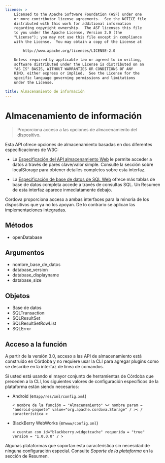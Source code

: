 ```yaml
---
license: >
    Licensed to the Apache Software Foundation (ASF) under one
    or more contributor license agreements.  See the NOTICE file
    distributed with this work for additional information
    regarding copyright ownership.  The ASF licenses this file
    to you under the Apache License, Version 2.0 (the
    "License"); you may not use this file except in compliance
    with the License.  You may obtain a copy of the License at

        http://www.apache.org/licenses/LICENSE-2.0

    Unless required by applicable law or agreed to in writing,
    software distributed under the License is distributed on an
    "AS IS" BASIS, WITHOUT WARRANTIES OR CONDITIONS OF ANY
    KIND, either express or implied.  See the License for the
    specific language governing permissions and limitations
    under the License.

title: Almacenamiento de información
---
```


# Almacenamiento de información

> Proporciona acceso a las opciones de almacenamiento del dispositivo.

Esta API ofrece opciones de almacenamiento basadas en dos diferentes especificaciones de W3C:

*   La [Especificación del API almacenamiento Web][1] le permite acceder a datos a través de pares clave/valor simple. Consulte la sección sobre localStorage para obtener detalles completos sobre esta interfaz.

*   La [Especificación de base de datos de SQL Web][2] ofrece más tablas de base de datos completa accede a través de consultas SQL. Un Resumen de esta interfaz aparece inmediatamente debajo.

 [1]: http://dev.w3.org/html5/webstorage/
 [2]: http://dev.w3.org/html5/webdatabase/

Cordova proporciona acceso a ambas interfaces para la minoría de los dispositivos que ya no los apoyan. De lo contrario se aplican las implementaciones integradas.

## Métodos

*   openDatabase

## Argumentos

*   nombre\_base\_de_datos
*   database_version
*   database_displayname
*   database_size

## Objetos

*   Base de datos
*   SQLTransaction
*   SQLResultSet
*   SQLResultSetRowList
*   SQLError

## Acceso a la función

A partir de la versión 3.0, acceso a las API de almacenamiento está construido en Córdoba y no requiere usar la CLI para agregar plugins como se describe en la interfaz de línea de comandos.

Si usted está usando el mayor conjunto de herramientas de Córdoba que preceden a la CLI, los siguientes valores de configuración específicos de la plataforma están siendo necesarios:

*   Android (en`app/res/xml/config.xml`)
    
        < nombre de la función = "Almacenamiento" >< nombre param = "android-paquete" value="org.apache.cordova.Storage" / >< / característica >
        

*   BlackBerry WebWorks (en`www/config.xml`)
    
        < cuentan con id="blackberry.widgetcache" requerida = "true" version = "1.0.0.0" / >
        

Algunas plataformas que soportan esta característica sin necesidad de ninguna configuración especial. Consulte *Soporte de la plataforma* en la sección de Resumen.